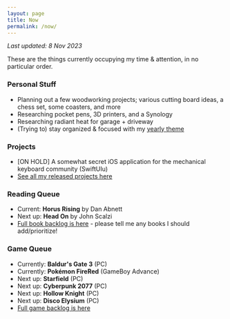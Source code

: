 ```yaml
---
layout: page
title: Now
permalink: /now/
---
```


*Last updated: 8 Nov 2023*

These are the things currently occupying my time & attention, in no particular order.

### Personal Stuff

- Planning out a few woodworking projects; various cutting board ideas, a chess set, some coasters, and more
- Researching pocket pens, 3D printers, and a Synology
- Researching radiant heat for garage + driveway
- (Trying to) stay organized & focused with my [yearly theme](/year-of-sustenance)

### Projects

- [ON HOLD] A somewhat secret iOS application for the mechanical keyboard community (SwiftUIu)
- [See all my released projects here](/projects)

### Reading Queue

- Current: **Horus Rising** by Dan Abnett
- Next up: **Head On** by John Scalzi
- [Full book backlog is here][books] - please tell me any books I should add/prioritize!

### Game Queue

- Currently: **Baldur's Gate 3** (PC)
- Currently: **Pokémon FireRed** (GameBoy Advance)
- Next up: **Starfield** (PC)
- Next up: **Cyberpunk 2077** (PC)
- Next up: **Hollow Knight** (PC)
- Next up: **Disco Elysium** (PC)
- [Full game backlog is here][games]

[books]: https://docs.google.com/spreadsheets/d/1-1PcHF6xzFKTaTvxnfjm6bVgo4pd5yIr3nbxsbckoFo/edit?usp=sharing
[games]: https://docs.google.com/spreadsheets/d/1zg-SOYI8DlH-ibSNslfPtq0xJB4sEMb_7OHKbq2qclk/edit?usp=sharing
